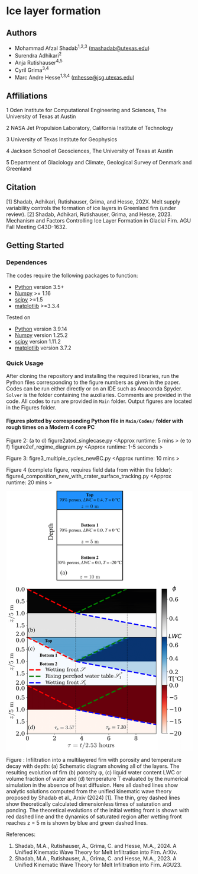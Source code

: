 # Ice layer formation
## Authors
- Mohammad Afzal Shadab<sup>1,2,3</sup> (mashadab@utexas.edu)
- Surendra Adhikari<sup>2</sup>
- Anja Rutishauser<sup>4,5</sup>
- Cyril Grima<sup>3,4</sup>
- Marc Andre Hesse<sup>1,3,4</sup> (mhesse@jsg.utexas.edu)

## Affiliations
1 Oden Institute for Computational Engineering and Sciences, The University of Texas at Austin

2 NASA Jet Propulsion Laboratory, California Institute of Technology

3 University of Texas Institute for Geophysics   

4 Jackson School of Geosciences, The University of Texas at Austin

5 Department of Glaciology and Climate, Geological Survey of Denmark and Greenland


## Citation
[1] Shadab, Adhikari, Rutishauser, Grima, and Hesse, 202X. Melt supply variability controls the formation of ice layers in Greenland firn (under review).
[2] Shadab, Adhikari, Rutishauser, Grima, and Hesse, 2023. Mechanism and Factors Controlling Ice Layer Formation in Glacial Firn. AGU Fall Meeting C43D-1632. 

## Getting Started

### Dependences

The codes require the following packages to function:
- [Python](https://www.python.org/) version 3.5+
- [Numpy](http://www.numpy.org/) >= 1.16
- [scipy](https://www.scipy.org/) >=1.5
- [matplotlib](https://matplotlib.org/) >=3.3.4

Tested on
- [Python](https://www.python.org/) version 3.9.14
- [Numpy](http://www.numpy.org/) version 1.25.2
- [scipy](https://www.scipy.org/) version 1.11.2
- [matplotlib](https://matplotlib.org/) version 3.7.2


### Quick Usage
After cloning the repository and installing the required libraries, run the Python files corresponding to the figure numbers as given in the paper. Codes can be run either directly or on an IDE such as Anaconda Spyder. `Solver` is the folder containing the auxiliaries.
Comments are provided in the code. All codes to run are provided in `Main` folder. Output figures are located in the Figures folder.

#### Figures plotted by corresponding Python file in `Main/Codes/` folder with rough times on a Modern 4 core PC
Figure 2: (a to d) figure2atod_singlecase.py   <Approx runtime: 5 mins >
          (e to f) figure2ef_regime_diagram.py <Approx runtime: 1-5 seconds >
          
Figure 3: figre3_multiple_cycles_newBC.py  <Approx runtime: 10 mins >

Figure 4 (complete figure, requires field data from within the folder): figure4_composition_new_with_crater_surface_tracking.py <Approx runtime: 20 mins >


<p align="center">
<img src="./Main/Figures/validation_figure.png" height="700">
</p>
Figure : Infiltration into a multilayered firn with porosity and temperature decay with depth: (a) Schematic diagram showing all of the layers. The resulting evolution of firn (b) porosity φ, (c) liquid water content LWC or volume fraction of water and (d) temperature T evaluated by the numerical simulation in the absence of heat diffusion. Here all dashed lines show analytic solutions computed from the unified kinematic wave theory proposed by Shadab et al., Arxiv (2024) [1]. The thin, grey dashed lines show theoretically calculated dimensionless times of saturation and ponding. The theoretical evolutions of the initial wetting front is shown with red dashed line  and the dynamics of saturated region after wetting front reaches z = 5 m is shown by blue and green dashed lines.


References:
1. Shadab, M.A., Rutishauser, A., Grima, C. and Hesse, M.A., 2024. A Unified Kinematic Wave Theory for Melt Infiltration into Firn. ArXiv. 
2. Shadab, M.A., Rutishauser, A., Grima, C. and Hesse, M.A., 2023. A Unified Kinematic Wave Theory for Melt Infiltration into Firn. AGU23.
